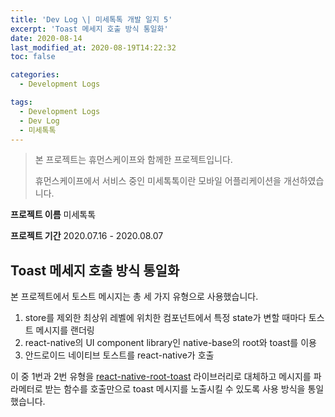 ```yaml
---
title: 'Dev Log \| 미세톡톡 개발 일지 5'
excerpt: 'Toast 메세지 호출 방식 통일화'
date: 2020-08-14
last_modified_at: 2020-08-19T14:22:32
toc: false

categories:
  - Development Logs

tags:
  - Development Logs
  - Dev Log
  - 미세톡톡
---
```


> 본 프로젝트는 휴먼스케이프와 함께한 프로젝트입니다.
>
> 휴먼스케이프에서 서비스 중인 미세톡톡이란 모바일 어플리케이션을 개선하였습니다.

**프로젝트 이름** 미세톡톡

**프로젝트 기간** 2020.07.16 - 2020.08.07

## Toast 메세지 호출 방식 통일화
본 프로젝트에서 토스트 메시지는 총 세 가지 유형으로 사용했습니다. 

1. store를 제외한 최상위 레벨에 위치한 컴포넌트에서 특정 state가 변할 때마다 토스트 메시지를 랜더링
1. react-native의 UI component library인 native-base의 root와 toast를 이용
1. 안드로이드 네이티브 토스트를 react-native가 호출

이 중 1번과 2번 유형을 [react-native-root-toast](https://github.com/magicismight/react-native-root-toast) 라이브러리로 대체하고 메시지를 파라메터로 받는 함수를 호출만으로 toast 메시지를 노출시킬 수 있도록 사용 방식을 통일했습니다.